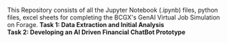 This Repository consists of all the Jupyter Notebook (.ipynb) files, python files, excel sheets for completing the BCGX's GenAI Virtual Job Simulation on Forage. 
**Task 1: Data Extraction and Initial Analysis**  
**Task 2: Developing an AI Driven Financial ChatBot Prototype**


